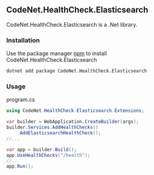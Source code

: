 ## CodeNet.HealthCheck.Elasticsearch

CodeNet.HealthCheck.Elasticsearch is a .Net library.

### Installation

Use the package manager [npm](https://www.nuget.org/packages/CodeNet.HealthCheck.Elasticsearch/) to install CodeNet.HealthCheck.Elasticsearch

```bash
dotnet add package CodeNet.HealthCheck.Elasticsearch
```

### Usage
program.cs
```csharp
using CodeNet.HealthCheck.Elasticsearch.Extensions;

var builder = WebApplication.CreateBuilder(args);
builder.Services.AddHealthChecks()
    .AddElasticsearchHealthCheck();
//...

var app = builder.Build();
app.UseHealthChecks("/health");
//...
app.Run();
```